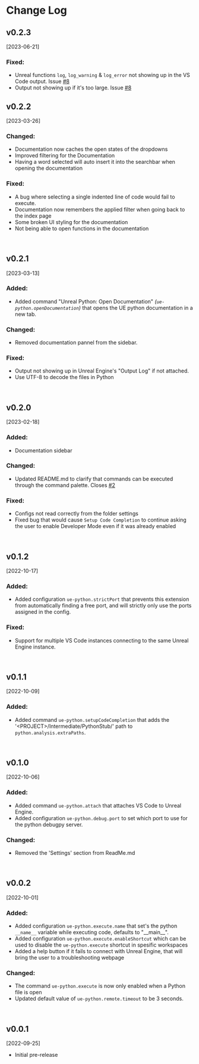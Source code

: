 # Change Log

## v0.2.3
[2023-06-21]

### Fixed:
- Unreal functions `log`, `log_warning` & `log_error` not showing up in the VS Code output. Issue [#8](https://github.com/nils-soderman/vscode-unreal-python/issues/8)
- Output not showing up if it's too large. Issue [#8](https://github.com/nils-soderman/vscode-unreal-python/issues/8)


## v0.2.2
[2023-03-26]

### Changed:
- Documentation now caches the open states of the dropdowns
- Improved filtering for the Documentation
- Having a word selected will auto insert it into the searchbar when opening the documentation

### Fixed:
- A bug where selecting a single indented line of code would fail to execute.
- Documentation now remembers the applied filter when going back to the index page
- Some broken UI styling for the documentation
- Not being able to open functions in the documentation

<br>

## v0.2.1
[2023-03-13]

### Added: 
- Added command "Unreal Python: Open Documentation" _(`ue-python.openDocumentation`)_ that opens the UE python documentation in a new tab.

### Changed:
- Removed documentation pannel from the sidebar.

### Fixed:
- Output not showing up in Unreal Engine's "Output Log" if not attached.
- Use UTF-8 to decode the files in Python


<br>


## v0.2.0
[2023-02-18]

### Added:
- Documentation sidebar

### Changed:
- Updated README.md to clarify that commands can be executed through the command palette. Closes [#2](https://github.com/nils-soderman/vscode-unreal-python/issues/2)

### Fixed:
- Configs not read correctly from the folder settings
- Fixed bug that would cause `Setup Code Completion` to continue asking the user to enable Developer Mode even if it was already enabled


<br>


## v0.1.2
[2022-10-17]

### Added: 
- Added configuration `ue-python.strictPort` that prevents this extension from automatically finding a free port, and will strictly only use the ports assigned in the config.

### Fixed:
- Support for multiple VS Code instances connecting to the same Unreal Engine instance.

<br>


## v0.1.1
[2022-10-09]

### Added: 
- Added command `ue-python.setupCodeCompletion` that adds the '\<PROJECT\>/Intermediate/PythonStub/' path to `python.analysis.extraPaths`.

<br>


## v0.1.0
[2022-10-06]

### Added: 
- Added command `ue-python.attach` that attaches VS Code to Unreal Engine.
- Added configuration `ue-python.debug.port` to set which port to use for the python debugpy server.

### Changed:
- Removed the 'Settings' section from ReadMe.md

<br>


## v0.0.2
[2022-10-01]

### Added:

- Added configuration `ue-python.execute.name` that set's the python `__name__` variable while executing code, defaults to "\_\_main\_\_".
- Added configuration `ue-python.execute.enableShortcut` which can be used to disable the `ue-python.execute` shortcut in spesific workspaces
- Added a help button if it fails to connect with Unreal Engine, that will bring the user to a troubleshooting webpage

### Changed:

- The command `ue-python.execute` is now only enabled when a Python file is open
- Updated default value of `ue-python.remote.timeout` to be 3 seconds.

<br>


## v0.0.1
[2022-09-25]

- Initial pre-release
